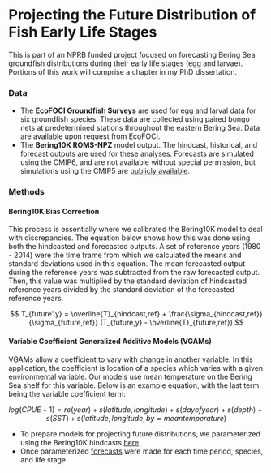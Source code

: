 # Projecting the Future Distribution of Fish Early Life Stages

This is part of an NPRB funded project focused on forecasting Bering Sea groundfish distributions during their early life stages (egg and larvae). Portions of this work will comprise a chapter in my PhD dissertation.

### Data
- The **EcoFOCI Groundfish Surveys** are used for egg and larval data for six groundfish species. These data are collected using paired bongo nets at predetermined stations throughout the eastern Bering Sea. Data are available upon request from EcoFOCI.
- The **Bering10K ROMS-NPZ** model output. The hindcast, historical, and forecast outputs are used for these analyses. Forecasts are simulated using the CMIP6, and are not available without special permission, but simulations using the CMIP5 are [publicly available](https://beringnpz.github.io/roms-bering-sea/B10K-dataset-docs/).

### Methods
#### Bering10K Bias Correction
This process is essentially where we calibrated the Bering10K model to deal with discrepancies. The equation below shows how this was done using both the hindcasted and forecasted outputs. A set of reference years (1980 - 2014) were the time frame from which we calculated the means and standard deviations used in this equation. The mean forecasted output during the reference years was subtracted from the raw forecasted output. Then, this value was multiplied by the standard deviation of hindcasted reference years divided by the standard deviation of the forecasted reference years.

$$ 
T_{future',y} = \overline{T}_{hindcast,ref} + \frac{\sigma_{hindcast,ref}}{\sigma_{future,ref}} (T_{future,y} - \overline{T}_{future,ref})
$$

#### Variable Coefficient Generalized Additive Models (VGAMs)
VGAMs allow a coefficient to vary with change in another variable. In this application, the coefficient is location of a species which varies with a given environmental variable. Our models use mean temperature on the Bering Sea shelf for this variable. Below is an example equation, with the last term being the variable coefficient term:

$$
log(CPUE + 1) = re(year) + s(latitude, longitude) + s(day of year) + s(depth) + s(SST) + s(latitude, longitude, by = mean temperature)
$$

- To prepare models for projecting future distributions, we parameterized using the Bering10K hindcasts [here](code/hindcast_wROMS.Rmd/).
- Once parameterized [forecasts](code/projections.R/) were made for each time period, species, and life stage.
